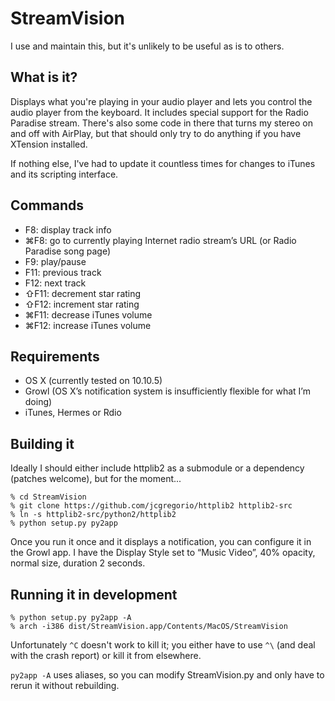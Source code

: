 StreamVision
============

I use and maintain this, but it's unlikely to be useful as is to
others.

What is it?
-----------
Displays what you're playing in your audio player and lets you control the audio player from the keyboard.  It includes special support for the Radio Paradise stream.  There's also some code in there that turns my stereo on and off with AirPlay, but that should only try to do anything if you have XTension installed.

If nothing else, I've had to update it countless times for changes to iTunes and its scripting interface.

Commands
--------
 - F8: display track info
 - ⌘F8: go to currently playing Internet radio stream’s URL (or Radio Paradise song page)
 - F9: play/pause
 - F11: previous track
 - F12: next track
 - ⇧F11: decrement star rating
 - ⇧F12: increment star rating
 - ⌘F11: decrease iTunes volume
 - ⌘F12: increase iTunes volume

Requirements
------------
 - OS X (currently tested on 10.10.5)
 - Growl (OS X’s notification system is insufficiently flexible for what I’m doing)
 - iTunes, Hermes or Rdio

Building it
-----------
Ideally I should either include httplib2 as a submodule or a dependency (patches welcome), but for the moment...
```shell
% cd StreamVision
% git clone https://github.com/jcgregorio/httplib2 httplib2-src
% ln -s httplib2-src/python2/httplib2
% python setup.py py2app
```

Once you run it once and it displays a notification, you can configure it in the Growl app.  I have the Display Style set to “Music Video”, 40% opacity, normal size, duration 2 seconds.

Running it in development
-------------------------
```shell
% python setup.py py2app -A
% arch -i386 dist/StreamVision.app/Contents/MacOS/StreamVision
```
Unfortunately `^C` doesn't work to kill it; you either have to use `^\` (and deal with the crash report) or kill it from elsewhere.

`py2app -A` uses aliases, so you can modify StreamVision.py and only have to rerun it without rebuilding.
